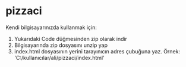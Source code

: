 # pizzaci
Kendi bilgisayarınızda kullanmak için: 
1. Yukarıdaki Code düğmesinden zip olarak indir
2. Bilgisayarında zip dosyasını unzip yap
3. index.html dosyasının yerini tarayınıcın adres çubuğuna yaz. Örnek: 'C:/kullanıcılar/ali/pizzaci/index.html'
